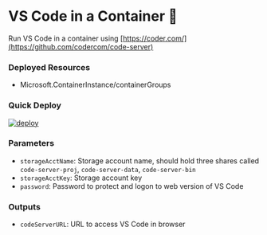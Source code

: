 # VS Code in a Container 🤯
Run VS Code in a container using [https://coder.com/](https://github.com/codercom/code-server) 


### Deployed Resources
- Microsoft.ContainerInstance/containerGroups

### Quick Deploy
[![deploy](https://raw.githubusercontent.com/benc-uk/azure-arm/master/etc/azuredeploy.png)](https://portal.azure.com/#create/Microsoft.Template/uri/https%3A%2F%2Fraw.githubusercontent.com%2Fphfsantos%2Fcoder%2Fmaster%2Fazuredeploy.json)  

### Parameters
- `storageAcctName`: Storage account name, should hold three shares called `code-server-proj`, `code-server-data`, `code-server-bin`
- `storageAcctKey`: Storage account key
- `password`: Password to protect and logon to web version of VS Code


### Outputs
- `codeServerURL`: URL to access VS Code in browser
